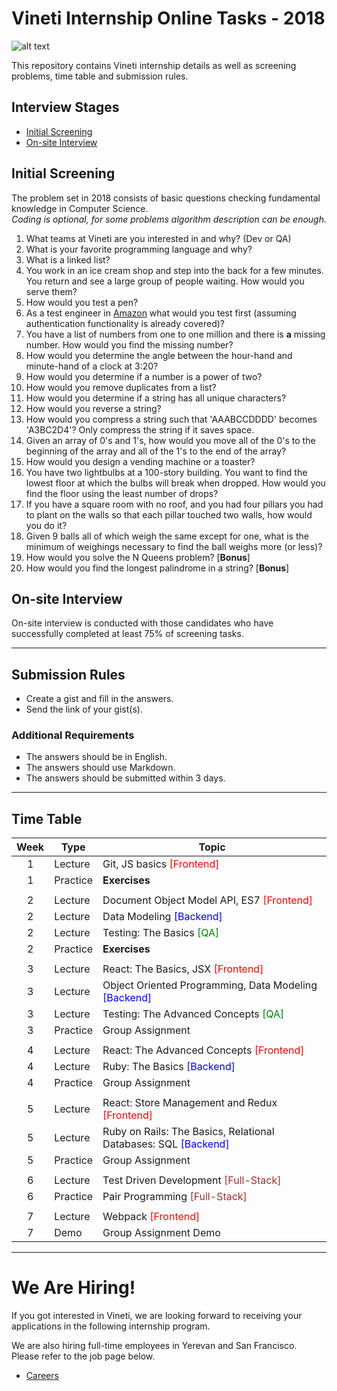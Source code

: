 # Vineti Internship Online Tasks - 2018

![alt text](https://vineti.com/content/uploads/2017/06/logo.png "Vineti")


This repository contains Vineti internship details as well as screening problems, time table and submission rules.

## Interview Stages

- [Initial Screening](#initial-screening)
- [On-site Interview](#on-site-interview)

## Initial Screening
The problem set in 2018 consists of basic questions checking fundamental knowledge in Computer Science.\
_Coding is optional, for some problems algorithm description can be enough._

1. What teams at Vineti are you interested in and why? (Dev or QA)
2. What is your favorite programming language and why?
3. What is a linked list?
4. You work in an ice cream shop and step into the back for a few minutes. You return and see a large group of people waiting. How would you serve them?
5. How would you test a pen?
6. As a test engineer in [Amazon](https://www.amazon.com/) what would you test first (assuming authentication functionality is already covered)?
7. You have a list of numbers from one to one million and there is __a__ missing number. How would you find the missing number?
8. How would you determine the angle between the hour-hand and minute-hand of a clock at 3:20?
9. How would you determine if a number is a power of two?
10. How would you remove duplicates from a list?
11. How would you determine if a string has all unique characters?
12. How would you reverse a string?
13. How would you compress a string such that 'AAABCCDDDD' becomes 'A3BC2D4'? Only compress the string if it saves space.
14. Given an array of 0's and 1's, how would you move all of the 0's to the beginning of the array and all of the 1's to the end of the array?
15. How would you design a vending machine or a toaster?
16. You have two lightbulbs at a 100-story building. You want to find the lowest floor at which the bulbs will break when dropped. How would you find the floor using the least number of drops?
17. If you have a square room with no roof, and you had four pillars you had to plant on the walls so that each pillar touched two walls, how would you do it?
18. Given 9 balls all of which weigh the same except for one, what is the minimum of weighings necessary to find the ball weighs more (or less)?
19. How would you solve the N Queens problem? [**Bonus**]
20. How would you find the longest palindrome in a string? [**Bonus**]

## On-site Interview
On-site interview is conducted with those candidates who have successfully completed at least 75% of screening tasks.

----
## Submission Rules

- Create a gist and fill in the answers.
- Send the link of your gist(s).

### Additional Requirements
- The answers should be in English.
- The answers should use Markdown.
- The answers should be submitted within 3 days.

---

## Time Table

Week  | Type     | Topic
:----:|----------|--------
1 | Lecture  | Git, JS basics <span style="color: red">[Frontend]</span>
1 | Practice | __Exercises__
  |          |
2 | Lecture  | Document Object Model API, ES7 <span style="color: red">[Frontend]</span>
2 | Lecture  | Data Modeling <span style="color: blue">[Backend]</span>
2 | Lecture  | Testing: The Basics <span style="color: green">[QA]</span>
2 | Practice | __Exercises__
  |          |
3 | Lecture  | React: The Basics, JSX <span style="color: red">[Frontend]</span>
3 | Lecture  | Object Oriented Programming, Data Modeling <span style="color: blue">[Backend]</span>
3 | Lecture  | Testing: The Advanced Concepts <span style="color: green">[QA]</span>
3 | Practice | Group Assignment
  |          |
4 | Lecture  | React: The Advanced Concepts <span style="color: red">[Frontend]</span>
4 | Lecture  | Ruby: The Basics <span style="color: blue">[Backend]</span>
4 | Practice | Group Assignment
  |          |
5 | Lecture  | React: Store Management and Redux <span style="color: red">[Frontend]</span>
5 | Lecture  | Ruby on Rails: The Basics, Relational Databases: SQL <span style="color: blue">[Backend]</span>
5 | Practice | Group Assignment
  |          |
6 | Lecture  | Test Driven Development <span style="color: brown">[Full-Stack]</span>
6 | Practice | Pair Programming <span style="color: brown">[Full-Stack]</span>
  |          |
7 | Lecture  | Webpack <span style="color: red">[Frontend]</span>
7 | Demo     | Group Assignment Demo

---

# We Are Hiring!
If you got interested in Vineti, we are looking forward to receiving your applications in the following internship program.

We are also hiring full-time employees in Yerevan and San Francisco. Please refer to the job page below.

* [Careers](https://vineti.com/careers/)
